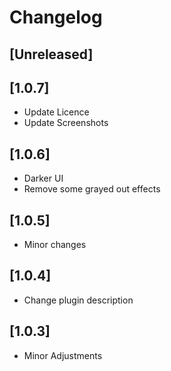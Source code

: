 # Changelog

## [Unreleased]

## [1.0.7]
- Update Licence
- Update Screenshots

## [1.0.6]
- Darker UI
- Remove some grayed out effects

## [1.0.5]
- Minor changes

## [1.0.4]
- Change plugin description

## [1.0.3]
- Minor Adjustments